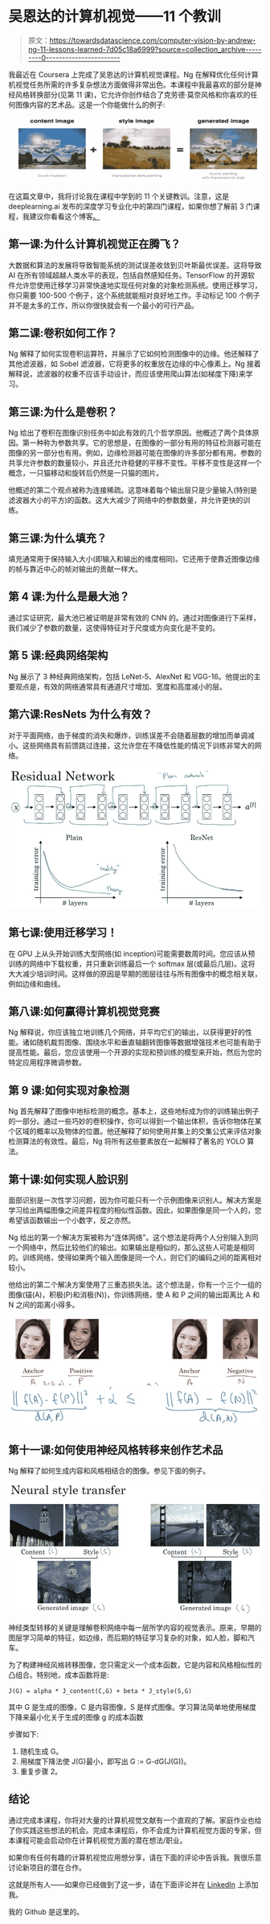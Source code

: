 # 吴恩达的计算机视觉——11 个教训

> 原文：<https://towardsdatascience.com/computer-vision-by-andrew-ng-11-lessons-learned-7d05c18a6999?source=collection_archive---------0----------------------->

我最近在 Coursera 上完成了吴恩达的计算机视觉课程。Ng 在解释优化任何计算机视觉任务所需的许多复杂想法方面做得非常出色。本课程中我最喜欢的部分是神经风格转换部分(见第 11 课)，它允许你创作结合了克劳德·莫奈风格和你喜欢的任何图像内容的艺术品。这是一个你能做什么的例子:

![](img/77f2e35084bcc3d18339a5834b1e481d.png)

在这篇文章中，我将讨论我在课程中学到的 11 个关键教训。注意，这是 deeplearning.ai 发布的深度学习专业化中的第四门课程，如果你想了解前 3 门课程，我建议你看看这个博客[。](/deep-learning-specialization-by-andrew-ng-21-lessons-learned-15ffaaef627c)

## 第一课:为什么计算机视觉正在腾飞？

大数据和算法的发展将导致智能系统的测试误差收敛到贝叶斯最优误差。这将导致 AI 在所有领域超越人类水平的表现，包括自然感知任务。TensorFlow 的开源软件允许您使用迁移学习非常快速地实现任何对象的对象检测系统。使用迁移学习，你只需要 100-500 个例子，这个系统就能相对良好地工作。手动标记 100 个例子并不是太多的工作，所以你很快就会有一个最小的可行产品。

## 第二课:卷积如何工作？

Ng 解释了如何实现卷积运算符，并展示了它如何检测图像中的边缘。他还解释了其他滤波器，如 Sobel 滤波器，它将更多的权重放在边缘的中心像素上。Ng 接着解释说，滤波器的权重不应该手动设计，而应该使用爬山算法(如梯度下降)来学习。

## 第三课:为什么是卷积？

Ng 给出了卷积在图像识别任务中如此有效的几个哲学原因。他概述了两个具体原因。第一种称为参数共享。它的思想是，在图像的一部分有用的特征检测器可能在图像的另一部分也有用。例如，边缘检测器可能在图像的许多部分都有用。参数的共享允许参数的数量较小，并且还允许稳健的平移不变性。平移不变性是这样一个概念，一只猫移动和旋转后仍然是一只猫的图片。

他概述的第二个观点被称为连接稀疏。这意味着每个输出层只是少量输入(特别是滤波器大小的平方)的函数。这大大减少了网络中的参数数量，并允许更快的训练。

## 第三课:为什么填充？

填充通常用于保持输入大小(即输入和输出的维度相同)。它还用于使靠近图像边缘的帧与靠近中心的帧对输出的贡献一样大。

## 第 4 课:为什么是最大池？

通过实证研究，最大池已被证明是非常有效的 CNN 的。通过对图像进行下采样，我们减少了参数的数量，这使得特征对于尺度或方向变化是不变的。

## 第 5 课:经典网络架构

Ng 展示了 3 种经典网络架构，包括 LeNet-5、AlexNet 和 VGG-16。他提出的主要观点是，有效的网络通常具有通道尺寸增加、宽度和高度减小的层。

## 第六课:ResNets 为什么有效？

对于平面网络，由于梯度的消失和爆炸，训练误差不会随着层数的增加而单调减小。这些网络具有前馈跳过连接，这允许您在不降低性能的情况下训练非常大的网络。

![](img/23503e4911f76cc05f750ca8f7d06267.png)

## 第七课:使用迁移学习！

在 GPU 上从头开始训练大型网络(如 inception)可能需要数周时间。您应该从预训练的网络中下载权重，并只重新训练最后一个 softmax 层(或最后几层)。这将大大减少培训时间。这样做的原因是早期的图层往往与所有图像中的概念相关联，例如边缘和曲线。

## 第八课:如何赢得计算机视觉竞赛

Ng 解释说，你应该独立地训练几个网络，并平均它们的输出，以获得更好的性能。诸如随机裁剪图像、围绕水平和垂直轴翻转图像等数据增强技术也可能有助于提高性能。最后，您应该使用一个开源的实现和预训练的模型来开始，然后为您的特定应用程序微调参数。

## 第 9 课:如何实现对象检测

Ng 首先解释了图像中地标检测的概念。基本上，这些地标成为你的训练输出例子的一部分。通过一些巧妙的卷积操作，你可以得到一个输出体积，告诉你物体在某个区域的概率以及物体的位置。他还解释了如何使用并集上的交集公式来评估对象检测算法的有效性。最后，Ng 将所有这些要素放在一起解释了著名的 YOLO 算法。

## 第十课:如何实现人脸识别

面部识别是一次性学习问题，因为你可能只有一个示例图像来识别人。解决方案是学习给出两幅图像之间差异程度的相似性函数。因此，如果图像是同一个人的，您希望该函数输出一个小数字，反之亦然。

Ng 给出的第一个解决方案被称为“连体网络”。这个想法是将两个人分别输入到同一个网络中，然后比较他们的输出。如果输出是相似的，那么这些人可能是相同的。训练网络，使得如果两个输入图像是同一个人，则它们的编码之间的距离相对较小。

他给出的第二个解决方案使用了三重态损失法。这个想法是，你有一个三个一组的图像(锚(A)，积极(P)和消极(N))，你训练网络，使 A 和 P 之间的输出距离比 A 和 N 之间的距离小得多。

![](img/119529702b23520e19ca130c64f8995e.png)![](img/5088c8ecb5108a1cc36b591f80f91ea4.png)

## 第十一课:如何使用神经风格转移来创作艺术品

Ng 解释了如何生成内容和风格相结合的图像。参见下面的例子。

![](img/e780e4ef0fbfae757bad3aafd3a4a854.png)

神经类型转移的关键是理解卷积网络中每一层所学内容的视觉表示。原来，早期的图层学习简单的特征，如边缘，而后期的特征学习复杂的对象，如人脸，脚和汽车。

为了构建神经风格转移图像，您只需定义一个成本函数，它是内容和风格相似性的凸组合。特别地，成本函数将是:

```
J(G) = alpha * J_content(C,G) + beta * J_style(S,G)
```

其中 G 是生成的图像，C 是内容图像，S 是样式图像。学习算法简单地使用梯度下降来最小化关于生成的图像 g 的成本函数

步骤如下:

1.  随机生成 G。
2.  用梯度下降法使 J(G)最小，即写出 G := G-dG(J(G))。
3.  重复步骤 2。

## 结论

通过完成本课程，你将对大量的计算机视觉文献有一个直观的了解。家庭作业也给了你实践这些想法的机会。完成本课程后，你不会成为计算机视觉方面的专家，但本课程可能会启动你在计算机视觉方面的潜在想法/职业。

如果你有任何有趣的计算机视觉应用想分享，请在下面的评论中告诉我。我很乐意讨论新项目的潜在合作。

这就是所有人——如果你已经做到了这一步，请在下面评论并在 [LinkedIn](https://www.linkedin.com/in/ryanshrott/) 上添加我。

我的 Github 是这里的。